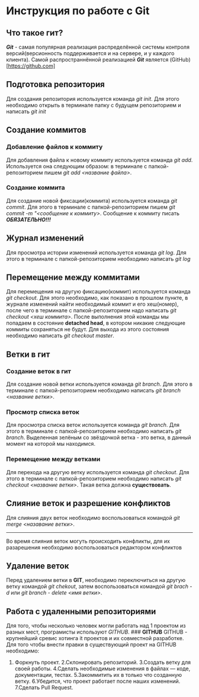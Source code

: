 # Инструкция по работе с Git

## Что такое гит?
***Git*** - самая популярная реализация распределённой системы контроля версий(версионность поддерживается и на сервере, и у каждого клиента). Самой распространнённой реализацией ***Git*** является (GitHub)[https://github.com]

## Подготовка репозитория
Для создания репозитория используется команда *git init*. Для этого необходимо открыть в терминале папку с будущем репозиторием и написать *git init*

## Создание коммитов

### Добавление файлов к коммиту
Для добавления файла к новому коммиту используется команда *git add*. Используется она следующим образом: в терминале с папкой-репозиторием пишем *git add <название файла>*.

### Создание коммита
Для создание новой фиксации(коммита) используется команда *git commit*. Для этого в терминале с папкой-репозиторием пишем *git commit -m "<сообщение к коммиту>*. Сообщение к коммиту писать ***ОБЯЗАТЕЛЬНО!!!***

## Журнал изменений
Для просмотра истории изменений используется команда *git log*. Для этого в терминале с папкой-репозиторием необходимо написать *git log*

## Перемещение между коммитами
Для перемещения на другую фиксацию(коммит) используется команда *git checkout*. Для этого необходимо, как показано в прошлом пункте, в журнале изменений найти необходимый коммит и его хеш(номер), после чего в терминале с папкой-репозиторием надо написать *git checkout <хеш коммита>*. После выполнения этой команды мы попадаем в состояние **detached head**, в котором никакие следующие коммиты сохраняться не будут. Для выхода из этого состояния необходимо написать *git checkout master*.

## Ветки в гит
### Создание веток в гит
Для создание новой ветки используется команда *git branch*. Для этого в терминале с папкой-репозиторием необходимо написать *git branch <название ветки>*.
### Просмотр списка веток
Для просмотра списка веток используется команда *git branch*. Для этого в терминале с папкой-репозиторием необходимо написать *git branch*. Выделенная зелёным со звёздочкой ветка - это ветка, в данный момент на которой мы находимся.

### Перемещение между ветками
Для перехода на другую ветку используется команда *git checkout*. Для этого в терминале с папкой-репозиторием необходимо написать *git checkout <название ветки>*. Такая ветка должна **существовать**.

## Слияние веток и разрешение конфликтов
Для слияния двух веток необходимо воспользоваться командой *git merge <назавание ветки>*. 
***
Во время слияния веток могуть происходить конфликты, для их разарешения необходимо воспользоваться редактором конфликтов


## Удаление веток
Перед удалением ветки в **GIT**, необходимо переключиться на другую ветку командой *git chekout*, затем воспользоваться командой *git brach -d* или *git branch - delete <имя ветки>*.   
## Работа с удаленными репозиториями 
Для того, чтобы несколько человек могли работать над 1 проектом из разных мест, програмисты используют *GITHUB*.
    ### **GITHUB**
    GITHUB - крупнейший сревис хотинга it проектов и их совместной разработке. 
Для того чтобы внести правки в существующий проект на GITHUB необходимо:
   1. Форкнуть проект.
   2.Склонировать репозиторий.
   3.Создать ветку для своей работы.
   4.Сделать необходимые изменения в файлах — коде, документации, тестах. 
   5.Закоммитить их в только что созданную ветку.
   6.Убедится, что проект работает после наших изменений.
   7.Сделать Pull Request.
